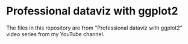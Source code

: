 # Professional dataviz with ggplot2
The files in this repository are from "Professional dataviz with ggplot2" video series from my YouTube channel.
